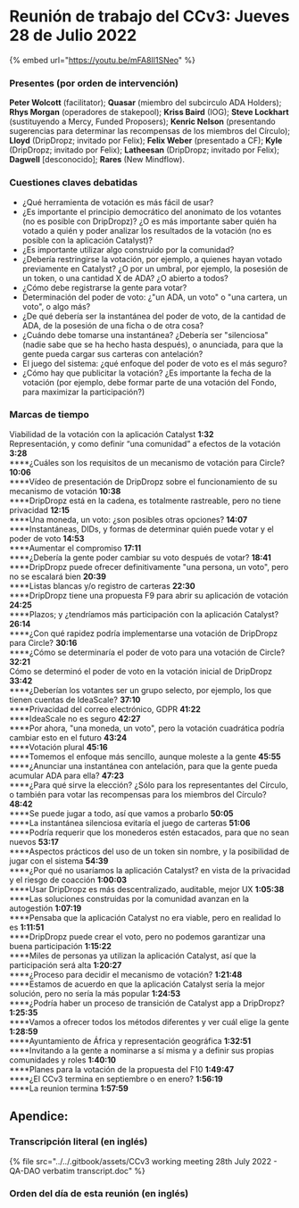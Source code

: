 # Reunión de trabajo del CCv3: Jueves 28 de Julio 2022

{% embed url="https://youtu.be/mFA8Il1SNeo" %}

### Presentes (por orden de intervención)

**Peter Wolcott** (facilitator); **Quasar** (miembro del subcirculo ADA Holders); **Rhys Morgan** (operadores de stakepool); **Kriss Baird** (IOG); **Steve Lockhart** (sustituyendo a Mercy, Funded Proposers); **Kenric Nelson** (presentando sugerencias para determinar las recompensas de los miembros del Círculo); **Lloyd** (DripDropz; invitado por Felix); **Felix Weber** (presentado a CF); **Kyle** (DripDropz; invitado por Felix); **Latheesan** (DripDropz; invitado por Felix); **Dagwell** \[desconocido];  **Rares** (New Mindflow).

### Cuestiones claves debatidas

* ¿Qué herramienta de votación es más fácil de usar?
* ¿Es importante el principio democrático del anonimato de los votantes (no es posible con DripDropz)? ¿O es más importante saber quién ha votado a quién y poder analizar los resultados de la votación (no es posible con la aplicación Catalyst)?
* ¿Es importante utilizar algo construido por la comunidad?
* ¿Debería restringirse la votación, por ejemplo, a quienes hayan votado previamente en Catalyst? ¿O por un umbral, por ejemplo, la posesión de un token, o una cantidad X de ADA? ¿O abierto a todos?
* ¿Cómo debe registrarse la gente para votar?
* Determinación del poder de voto: ¿"un ADA, un voto" o "una cartera, un voto", o algo más?
* ¿De qué debería ser la instantánea del poder de voto, de la cantidad de ADA, de la posesión de una ficha o de otra cosa?
* ¿Cuándo debe tomarse una instantánea? ¿Debería ser "silenciosa" (nadie sabe que se ha hecho hasta después), o anunciada, para que la gente pueda cargar sus carteras con antelación?
* El juego del sistema: ¿qué enfoque del poder de voto es el más seguro?
* ¿Cómo hay que publicitar la votación? ¿Es importante la fecha de la votación (por ejemplo, debe formar parte de una votación del Fondo, para maximizar la participación?)

### Marcas de tiempo

Viabilidad de la votación con la aplicación Catalyst **1:32**\
Representación, y como definir “una comunidad” a efectos de la votación **3:28**\
****¿Cuáles son los requisitos de un mecanismo de votación para Circle? **10:06**\
****Vídeo de presentación de DripDropz sobre el funcionamiento de su mecanismo de votación **10:38**\
****DripDropz está en la cadena, es totalmente rastreable, pero no tiene privacidad **12:15**\
****Una moneda, un voto: ¿son posibles otras opciones? **14:07**\
****Instantáneas, DIDs, y formas de determinar quién puede votar y el poder de voto **14:53**\
****Aumentar el compromiso **17:11**\
****¿Debería la gente poder cambiar su voto después de votar? **18:41**\
****DripDropz puede ofrecer definitivamente "una persona, un voto", pero no se escalará bien **20:39**\
****Listas blancas y/o registro de carteras **22:30**\
****DripDropz tiene una propuesta F9 para abrir su aplicación de votación **24:25**\
****Plazos; y ¿tendríamos más participación con la aplicación Catalyst? **26:14**\
****¿Con qué rapidez podría implementarse una votación de DripDropz para Circle? **30:16**\
****¿Cómo se determinaría el poder de voto para una votación de Circle? **32:21**     \
Cómo se determinó el poder de voto en la votación inicial de DripDropz **33:42**\
****¿Deberían los votantes ser un grupo selecto, por ejemplo, los que tienen cuentas de IdeaScale? **37:10**\
****Privacidad del correo electrónico, GDPR **41:22**\
****IdeaScale no es seguro **42:27**\
****Por ahora, "una moneda, un voto", pero la votación cuadrática podría cambiar esto en el futuro **43:24**\
****Votación plural **45:16**\
****Tomemos el enfoque más sencillo, aunque moleste a la gente **45:55**\
****¿Anunciar una instantánea con antelación, para que la gente pueda acumular ADA para ella? **47:23**\
****¿Para qué sirve la elección? ¿Sólo para los representantes del Círculo, o también para votar las recompensas para los miembros del Círculo? **48:42**\
****Se puede jugar a todo, así que vamos a probarlo **50:05**\
****La instantánea silenciosa evitaría el juego de carteras **51:06**\
****Podría requerir que los monederos estén estacados, para que no sean nuevos **53:17**\
****Aspectos prácticos del uso de un token sin nombre, y la posibilidad de jugar con el sistema **54:39**\
****¿Por qué no usaríamos la aplicación Catalyst? en vista de la privacidad y el riesgo de coacción **1:00:03**\
****Usar DripDropz es más descentralizado, auditable, mejor UX **1:05:38**\
****Las soluciones construidas por la comunidad avanzan en la autogestión **1:07:19**\
****Pensaba que la aplicación Catalyst no era viable, pero en realidad lo es **1:11:51**\
****DripDropz puede crear el voto, pero no podemos garantizar una buena participación **1:15:22**\
****Miles de personas ya utilizan la aplicación Catalyst, así que la participación será alta **1:20:27**\
****¿Proceso para decidir el mecanismo de votación? **1:21:48**\
****Estamos de acuerdo en que la aplicación Catalyst sería la mejor solución, pero no sería la más popular **1:24:53**\
****¿Podría haber un proceso de transición de Catalyst app a DripDropz? **1:25:35**\
****Vamos a ofrecer todos los métodos diferentes y ver cuál elige la gente **1:28:59**\
****Ayuntamiento de África y representación geográfica **1:32:51**\
****Invitando a la gente a nominarse a sí misma y a definir sus propias comunidades y roles **1:40:10** \
****Planes para la votación de la propuesta del F10 **1:49:47**\
****¿El CCv3 termina en septiembre o en enero? **1:56:19**\
****La reunion termina **1:57:59**

## Apendice:

### Transcripción literal (en inglés)

{% file src="../../.gitbook/assets/CCv3 working meeting 28th July 2022 - QA-DAO verbatim transcript.doc" %}

### Orden del día de esta reunión (en inglés)

